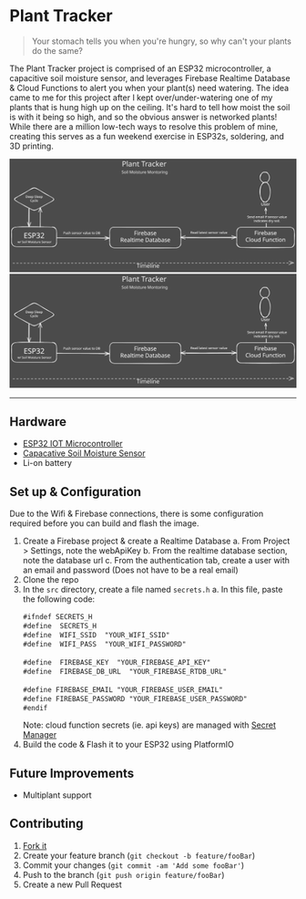 # Plant Tracker
> Your stomach tells you when you're hungry, so why can't your plants do the same?

The Plant Tracker project is comprised of an ESP32 microcontroller, a capacitive soil moisture sensor, and leverages Firebase Realtime Database & Cloud Functions to alert you when your plant(s) need watering. The idea came to me for this project after I kept over/under-watering one of my plants that is hung high up on the ceiling. It's hard to tell how moist the soil is with it being so high, and so the obvious answer is networked plants! While there are a million low-tech ways to resolve this problem of mine, creating this serves as a fun weekend exercise in ESP32s, soldering, and 3D printing.


![Overview diagram of the data flow](../Assets/Plant%20Tracker.svg)
<img src="../Assets/Plant%20Tracker.svg">

---
## Hardware
- [ESP32 IOT Microcontroller](https://ca.robotshop.com/products/firebeetle-esp32-iot-microcontroller?variant=42413189267607)
- [Capacative Soil Moisture Sensor](https://ca.robotshop.com/products/gravity-moisture-sensor-corrosion-resistant?variant=42411303370903)
- Li-on battery


## Set up & Configuration
Due to the Wifi & Firebase connections, there is some configuration required before you can build and flash the image.

 1. Create a Firebase project & create a Realtime Database
	 a. From Project > Settings, note the webApiKey
	 b. From the realtime database section, note the database url
	 c. From the authentication tab, create a user with an email and password (Does not have to be a real email)
 2. Clone the repo
 3. In the `src` directory, create a file named `secrets.h`
	 a. In this file, paste the following code:
	```
	#ifndef SECRETS_H
	#define  SECRETS_H
	#define  WIFI_SSID  "YOUR_WIFI_SSID"
	#define  WIFI_PASS  "YOUR_WIFI_PASSWORD"

	#define  FIREBASE_KEY  "YOUR_FIREBASE_API_KEY"
	#define  FIREBASE_DB_URL  "YOUR_FIREBASE_RTDB_URL"

	#define FIREBASE_EMAIL "YOUR_FIREBASE_USER_EMAIL"
	#define FIREBASE_PASSWORD "YOUR_FIREBASE_USER_PASSWORD"
	#endif
	```
	Note: cloud function secrets (ie. api keys) are managed with [Secret Manager](https://firebase.google.com/docs/functions/config-env?gen=2nd#create-secret)
4. Build the code & Flash it to your ESP32 using PlatformIO



## Future Improvements

- Multiplant support


## Contributing

1. [Fork it](<https://github.com/jlemanski1/PlantTracker/fork>)
2. Create your feature branch (`git checkout -b feature/fooBar`)
3. Commit your changes (`git commit -am 'Add some fooBar'`)
4. Push to the branch (`git push origin feature/fooBar`)
5. Create a new Pull Request
